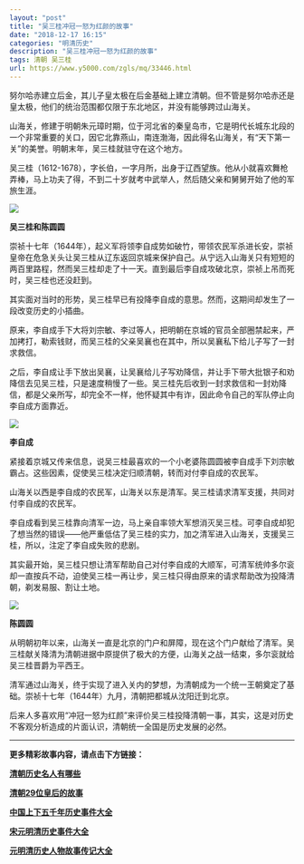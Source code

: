 ```yaml
---
layout: "post"
title: "吴三桂冲冠一怒为红颜的故事"
date: "2018-12-17 16:15"
categories: "明清历史"
description: "吴三桂冲冠一怒为红颜的故事"
tags: 清朝 吴三桂
url: https://www.y5000.com/zgls/mq/33446.html
---
```






努尔哈赤建立后金，其儿子皇太极在后金基础上建立清朝。但不管是努尔哈赤还是皇太极，他们的统治范围都仅限于东北地区，并没有能够跨过山海关。

山海关，修建于明朝朱元璋时期，位于河北省的秦皇岛市，它是明代长城东北段的一个非常重要的关口，因它北靠燕山，南连渤海，因此得名山海关，有“天下第一关”的美誉。明朝末年，吴三桂就驻守在这个地方。

吴三桂（1612-1678），字长伯，一字月所，出身于辽西望族。他从小就喜欢舞枪弄棒，马上功夫了得，不到二十岁就考中武举人，然后随父亲和舅舅开始了他的军旅生涯。

![](https://img.y5000.com/uploads/allimg/180920/14-1P920151P4101.jpg)

**吴三桂和陈圆圆**

崇祯十七年（1644年），起义军将领李自成势如破竹，带领农民军杀进长安，崇祯皇帝在危急关头让吴三桂从辽东返回京城来保护自己。从宁远入山海关只有短短的两百里路程，然而吴三桂却走了十一天。直到最后李自成攻破北京，崇祯上吊而死时，吴三桂也还没赶到。

其实面对当时的形势，吴三桂早已有投降李自成的意思。然而，这期间却发生了一段改变历史的小插曲。

原来，李自成手下大将刘宗敏、李过等人，把明朝在京城的官员全部圈禁起来，严加拷打，勒索钱财，而吴三桂的父亲吴襄也在其中，所以吴襄私下给儿子写了一封求救信。

之后，李自成让手下放出吴襄，让吴襄给儿子写劝降信，并让手下带大批银子和劝降信去见吴三桂，只是速度稍慢了一些。吴三桂先后收到一封求救信和一封劝降信，都是父亲所写，却完全不一样，他怀疑其中有诈，因此命令自己的军队停止向李自成方面靠近。

![](https://img.y5000.com/uploads/allimg/180920/14-1P920151RDO.jpg)

**李自成**

紧接着京城又传来信息，说吴三桂最喜欢的一个小老婆陈圆圆被李自成手下刘宗敏霸占。这些因素，促使吴三桂决定归顺清朝，转而对付李自成的农民军。

山海关以西是李自成的农民军，山海关以东是清军。吴三桂请求清军支援，共同对付李自成的农民军。

李自成看到吴三桂靠向清军一边，马上亲自率领大军想消灭吴三桂。可李自成却犯了想当然的错误——他严重低估了吴三桂的实力，加之清军进入山海关，支援吴三桂，所以，注定了李自成失败的悲剧。

其实最开始，吴三桂只想让清军帮助自己对付李自成的大顺军，可清军统帅多尔衮却一直按兵不动，迫使吴三桂一再让步，吴三桂只得由原来的请求帮助改为投降清朝，剃发易服、割让土地。

![](https://img.y5000.com/uploads/allimg/180920/14-1P920151SQ15.jpg)

**陈圆圆**

从明朝初年以来，山海关一直是北京的门户和屏障，现在这个门户献给了清军。吴三桂献关降清为清朝进据中原提供了极大的方便，山海关之战一结束，多尔衮就给吴三桂晋爵为平西王。

清军通过山海关，终于实现了进入关内的梦想，为清朝成为一个统一王朝奠定了基础。崇祯十七年（1644年）九月，清朝把都城从沈阳迁到北京。

后来人多喜欢用“冲冠一怒为红颜”来评价吴三桂投降清朝一事，其实，这是对历史不客观分析造成的片面认识，清朝统一全国是历史发展的必然。

* * *

**更多精彩故事内容，请点击下方链接：**

[**清朝历史名人有哪些**](https://www.y5000.com/zgls/mrzj/25401.html)

[**清朝29位皇后的故事**](https://www.y5000.com/zgls/mq/25183.html)

[**中国上下五千年历史事件大全**](https://www.y5000.com/zgls/26376.html)

[**宋元明清历史事件大全**](https://www.y5000.com/zgls/mq/26385.html)

[**元明清历史人物故事传记大全**](https://www.y5000.com/zgls/mq/21889.html)
